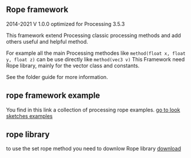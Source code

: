 ## Rope framework
2014-2021
V 1.0.0
optimized for Processing 3.5.3

This framework extend Processing classic processing methods and add others useful and helpful method.

For example all the main Processing methodes like `method(float x, float y, float z)` can be use directly like `method(vec3 v)`
This Framework need Rope library, mainly for the vector class and constants.

See the folder guide for more information.

## rope framework example
You find in this link a collection of processing rope examples.
[go to look sketches examples](https://github.com/StanLepunK/Rope_examples)

## rope library
to use the set rope method you need to downlow Rope library
[download](https://github.com/StanLepunK/Rope/blob/master/build_rope/Rope.zip)




